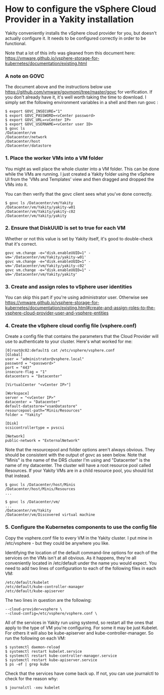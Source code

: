 # How to configure the vSphere Cloud Provider in a Yakity installation

Yakity conveniently installs the vSphere cloud provider for you, but doesn't actually configure it. It needs to be configured correctly in order to be functional.

Note that a lot of this info was gleaned from this document here: https://vmware.github.io/vsphere-storage-for-kubernetes/documentation/existing.html

### A note on GOVC

The document above and the instructions below use https://github.com/vmware/govmomi/tree/master/govc for verification. If you don't already have it, it's well worth taking the time to download. I simply set the following environment variables in a shell and then run govc <command>:

```
$ export GOVC_INSECURE="1"
$ export GOVC_PASSWORD=<vCenter password>
$ export GOVC_URL=<vCenter IP>
$ export GOVC_USERNAME=<vCenter user ID>
$ govc ls
/Datacenter/vm
/Datacenter/network
/Datacenter/host
/Datacenter/datastore
```

### 1. Place the worker VMs into a VM folder

You might as well place the whole cluster into a VM folder. This can be done while the VMs are running. I just created a Yakity folder using the vSphere UI from the 'VMs and Templates' view and then dragged and dropped the VMs into it.

You can then verify that the govc client sees what you've done correctly.

```
$ govc ls /Datacenter/vm/Yakity
/Datacenter/vm/Yakity/yakity-w01
/Datacenter/vm/Yakity/yakity-c02
/Datacenter/vm/Yakity/yakity
```

### 2. Ensure that DiskUUID is set to true for each VM

Whether or not this value is set by Yakity itself, it's good to double-check that it's correct.

```
govc vm.change -e="disk.enableUUID=1" -vm='/Datacenter/vm/Yakity/yakity-w01'
govc vm.change -e="disk.enableUUID=1" -vm='/Datacenter/vm/Yakity/yakity-c02'
govc vm.change -e="disk.enableUUID=1" -vm='/Datacenter/vm/Yakity/yakity'
```

### 3. Create and assign roles to vSphere user identities

You can skip this part if you're using administrator user. Otherwise see https://vmware.github.io/vsphere-storage-for-kubernetes/documentation/existing.html#create-and-assign-roles-to-the-vsphere-cloud-provider-user-and-vsphere-entities

### 4. Create the vSphere cloud config file (vsphere.conf)

Create a config file that contains the parameters that the Cloud Provider will use to authenticate to your cluster. Here's what worked for me:

```
[0]root@c02:default$ cat /etc/vsphere/vsphere.conf 
[Global]
user = "administrator@vsphere.local"
password = "<password>"
port = "443"
insecure-flag = "1"
datacenters = "Datacenter"

[VirtualCenter "<vCenter IP>"]

[Workspace]
server = "<vCenter IP>"
datacenter = "Datacenter"
default-datastore="vsanDatastore"
resourcepool-path="Minis/Resources"
folder = "Yakity"

[Disk]
scsicontrollertype = pvscsi

[Network]
public-network = "ExternalNetwork"
```
Note that the resourcepool and folder options aren't always obvious. They should be consistent with the output of govc as seen below. Note that "Minis" is the name of the DRS cluster I'm using and "Datacenter" is the name of my datacenter. The cluster will have a root resource pool called Resources. If your Yakity VMs are in a child resource pool, you should list that instead.

```
$ govc ls /Datacenter/host/Minis
/Datacenter/host/Minis/Resources
...

$ govc ls /Datacenter/vm/
...
/Datacenter/vm/Yakity
/Datacenter/vm/Discovered virtual machine
```

### 5. Configure the Kubernetes components to use the config file

Copy the vsphere.conf file to every VM in the Yakity cluster. I put mine in /etc/vsphere - but they could be anywhere you like.

Identifying the location of the default command-line options for each of the services on the VMs isn't at all obvious. As it happens, they're all conveniently located in /etc/default under the name you would expect. You need to add two lines of configuration to each of the following files in each VM:

```
/etc/default/kubelet
/etc/default/kube-controller-manager
/etc/default/kube-apiserver
```
The two lines in question are the following:

```
--cloud-provider=vsphere \
--cloud-config=/etc/vsphere/vsphere.conf \
```
All of the services in Yakity run using systemd, so restart all the ones that apply to the type of VM you're configuring. For some it may be just Kubelet. For others it will also be kube-apiserver and kube-controller-manager. So run the following on each VM:

```
$ systemctl daemon-reload
$ systemctl restart kubelet.service
$ systemctl restart kube-controller-manager.service
$ systemctl restart kube-apiserver.service
$ ps -ef | grep kube
```
Check that the services have come back up. If not, you can use journalctl to check for the reason why:
```
$ journalctl -xeu kubelet
```


